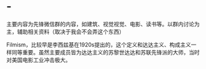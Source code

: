 # -
主要内容为先锋微信群的内容，如建筑、视觉视觉、电影、读书等。以群内讨论为主，辅助相关资料（取决于我会不会弄这个东西）

Filmism，比较早是李西兹基在1920s提出的，这个定义和达达主义、构成主义一样同等重要。虽然主要成员皆为达达主义的苏黎世达达和苏联先锋派的大师，当时对美国电影工业冲击极大。

